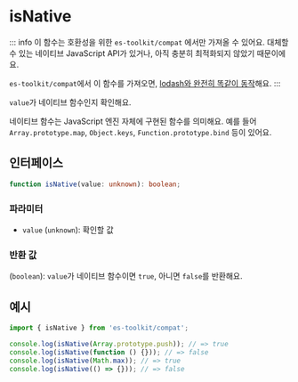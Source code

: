 # isNative

::: info
이 함수는 호환성을 위한 `es-toolkit/compat` 에서만 가져올 수 있어요. 대체할 수 있는 네이티브 JavaScript API가 있거나, 아직 충분히 최적화되지 않았기 때문이에요.

`es-toolkit/compat`에서 이 함수를 가져오면, [lodash와 완전히 똑같이 동작](../../../compatibility.md)해요.
:::

`value`가 네이티브 함수인지 확인해요.

네이티브 함수는 JavaScript 엔진 자체에 구현된 함수를 의미해요. 예를 들어 `Array.prototype.map`, `Object.keys`, `Function.prototype.bind` 등이 있어요.

## 인터페이스

```typescript
function isNative(value: unknown): boolean;
```

### 파라미터

- `value` (`unknown`): 확인할 값

### 반환 값

(`boolean`): `value`가 네이티브 함수이면 `true`, 아니면 `false`를 반환해요.

## 예시

```typescript
import { isNative } from 'es-toolkit/compat';

console.log(isNative(Array.prototype.push)); // => true
console.log(isNative(function () {})); // => false
console.log(isNative(Math.max)); // => true
console.log(isNative(() => {})); // => false
```
